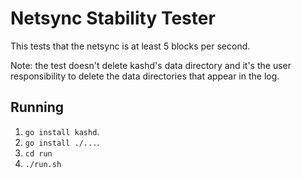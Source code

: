 # Netsync Stability Tester
This tests that the netsync is at least 5 blocks per second.

Note: the test doesn't delete kashd's data directory and it's the user
responsibility to delete the data directories that appear in the log.

## Running
 1. `go install kashd`.
 2. `go install ./...`.
 3. `cd run`
 4. `./run.sh`
 